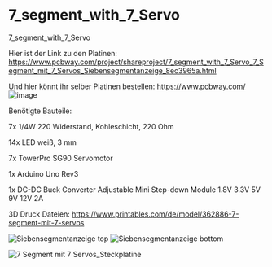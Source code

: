 # 7_segment_with_7_Servo
7_segment_with_7_Servo

Hier ist der Link zu den Platinen: https://www.pcbway.com/project/shareproject/7_segment_with_7_Servo_7_Segment_mit_7_Servos_Siebensegmentanzeige_8ec3965a.html

Und hier könnt ihr selber Platinen bestellen: https://www.pcbway.com/
![image](https://github.com/18-Sunil-18/7_segment_with_7_Servo/assets/70856050/d6e01b9a-b092-48a9-8d4d-894bd68fe1dd)


Benötigte Bauteile:

7x 1/4W 220 Widerstand, Kohleschicht, 220 Ohm

14x LED weiß, 3 mm

7x TowerPro SG90 Servomotor

1x Arduino Uno Rev3

1x DC-DC Buck Converter Adjustable Mini Step-down Module 1.8V 3.3V 5V 9V 12V 2A


3D Druck Dateien: https://www.printables.com/de/model/362886-7-segment-mit-7-servos

![Siebensegmentanzeige top](https://github.com/18-Sunil-18/7_segment_with_7_Servo/assets/70856050/4725b233-89a7-4122-ae8c-066d4aeac962)
![Siebensegmentanzeige bottom](https://github.com/18-Sunil-18/7_segment_with_7_Servo/assets/70856050/46590f15-b69f-42c0-852c-05dd96c2e74b)


![7 Segment mit 7 Servos_Steckplatine](https://github.com/18-Sunil-18/7_segment_with_7_Servo/assets/70856050/b354b846-10d0-4a8f-a3bd-6e0174af6c4d)
